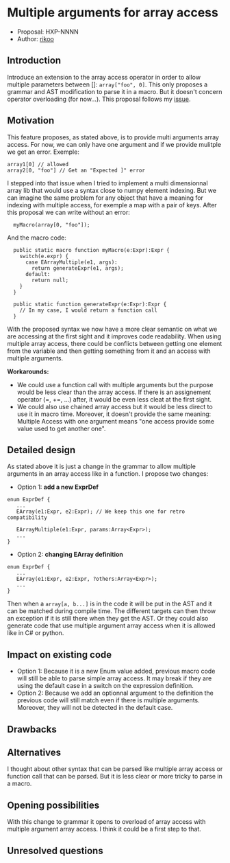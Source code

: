 # Multiple arguments for array access

* Proposal: HXP-NNNN
* Author: [rikoo](https://github.com/ErikRikoo)

## Introduction

Introduce an extension to the array access operator in order to allow multiple parameters between []: `array["foo", 0]`.
This only proposes a grammar and AST modification to parse it in a macro. But it doesn't concern operator overloading (for now...).
This proposal follows my [issue](https://github.com/HaxeFoundation/haxe/issues/9339).

## Motivation

This feature proposes, as stated above, is to provide multi arguments array access. 
For now, we can only have one argument and if we provide mulitple we get an error.
Exemple:
```
array1[0] // allowed
array2[0, "foo"] // Get an "Expected ]" error
```

I stepped into that issue when I tried to implement a multi dimensionnal array lib that would use a syntax close to numpy element indexing.
But we can imagine the same problem for any object that have a meaning for indexing with multiple access, for exemple a map with a pair of keys.
After this proposal we can write without an error:
```
  myMacro(array[0, "foo"]);
```
And the macro code:
```
  public static macro function myMacro(e:Expr):Expr {
    switch(e.expr) {
      case EArrayMultiple(e1, args):
        return generateExpr(e1, args);
      default:
        return null;
    }
  }

  public static function generateExpr(e:Expr):Expr {
    // In my case, I would return a function call
  }
```
With the proposed syntax we now have a more clear semantic on what we are accessing at the first sight and it improves code readability.
When using multiple array access, there could be conflicts between getting one element from the variable and then getting something from it and an access with multiple arguments.


**Workarounds:**
- We could use a function call with multiple arguments but the purpose would be less clear than the array access. 
  If there is an assignement operator (=, +=, ...) after, it would be even less cleat at the first sight.
- We could also use chained array access but it would be less direct to use it in macro time.
  Moreover, it doesn't provide the same meaning:
  Multiple Access with one argument means "one access provide some value used to get another one".


## Detailed design 
As stated above it is just a change in the grammar to allow multiple arguments in an array access like in a function.
I propose two changes:
- Option 1: **add a new ExprDef**
```
enum ExprDef {
   ...
   EArray(e1:Expr, e2:Expr); // We keep this one for retro compatibility

   EArrayMultiple(e1:Expr, params:Array<Expr>);
   ...
}
```

- Option 2: **changing EArray definition**
```
enum ExprDef {
   ...
   EArray(e1:Expr, e2:Expr, ?others:Array<Expr>);
   ...
}
```

Then when a `array[a, b...]` is in the code it will be put in the AST and it can be matched during compile time.
The different targets can then throw an exception if it is still there when they get the AST.
Or they could also generate code that use multiple argument array access when it is allowed like in C# or python.

## Impact on existing code
- Option 1:
Because it is a new Enum value added, previous macro code will still be able to parse simple array access. It may break if they are using the default case in a switch on the expression definition.
- Option 2:
Because we add an optionnal argument to the definition the previous code will still match even if there is multiple arguments. Moreover, they will not be detected in the default case.

## Drawbacks


## Alternatives

I thought about other syntax that can be parsed like multiple array access or function call that can be parsed.
But it is less clear or more tricky to parse in a macro.

## Opening possibilities

With this change to grammar it opens to overload of array access with multiple argument array access.
I think it could be a first step to that.

## Unresolved questions

